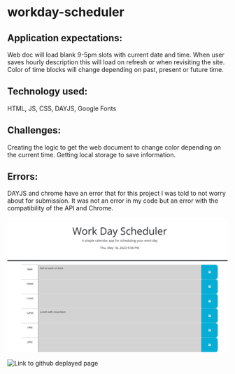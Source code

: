 # workday-scheduler

## Application expectations: 
Web doc will load blank 9-5pm slots with current date and time. 
When user saves hourly description this will load on refresh or when revisiting the site.
Color of time blocks will change depending on past, present or future time.

## Technology used:
HTML, JS, CSS, DAYJS, Google Fonts

## Challenges: 
Creating the logic to get the web document to change color depending on the current time.
Getting local storage to save information.


## Errors:
DAYJS and chrome have an error that for this project I was told to not worry about for submission. 
It was not an error in my code but an error with the compatibility of the API and Chrome.


![Screenshot of Web document on Chrome](./Assets/Images/workscheduler.png)

![Link to github deplayed page](https://bosalinas.github.io/workday-scheduler/)